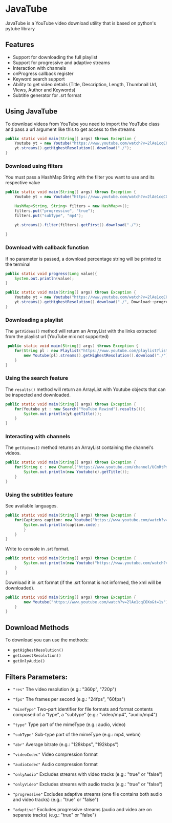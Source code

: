 # JavaTube
JavaTube is a YouTube video download utility that is based on python's pytube library

## Features
* Support for downloading the full playlist
* Support for progressive and adaptive streams
* Interaction with channels
* onProgress callback register
* Keyword search support
* Ability to get video details (Title, Description, Length, Thumbnail Url, Views, Author and Keywords)
* Subtitle generator for .srt format

## Using JavaTube

To download videos from YouTube you need to import the YouTube class and pass a url argument like this to get access to the streams

```java
public static void main(String[] args) throws Exception {
    Youtube yt = new Youtube("https://www.youtube.com/watch?v=2lAe1cqCOXo");
    yt.streams().getHighestResolution().download("./");
}
```

### Download using filters 

You must pass a HashMap String with the filter you want to use and its respective value

```java
public static void main(String[] args) throws Exception {
    Youtube yt = new Youtube("https://www.youtube.com/watch?v=2lAe1cqCOXo");

    HashMap<String, String> filters = new HashMap<>();
    filters.put("progressive", "true");
    filters.put("subType", "mp4");

    yt.streams().filter(filters).getFirst().download("./");
    
}
```

### Download with callback function

If no parameter is passed, a download percentage string will be printed to the terminal
```java
public static void progress(Long value){
    System.out.println(value);
}

public static void main(String[] args) throws Exception {
    Youtube yt = new Youtube("https://www.youtube.com/watch?v=2lAe1cqCOXo");
    yt.streams().getHighestResolution().download("./", Download::progress);
}
```

### Downloading a playlist

The `getVideos()` method will return an ArrayList with the links extracted from the playlist url (YouTube mix not supported)

```java
 public static void main(String[] args) throws Exception {
    for(String pl : new Playlist("https://www.youtube.com/playlist?list=PLS1QulWo1RIbfTjQvTdj8Y6yyq4R7g-Al").getVideos()){
        new Youtube(pl).streams().getHighestResolution().download("./");
    }
}
```

### Using the search feature

The `results()` method will return an ArrayList with Youtube objects that can be inspected and downloaded.

```java
public static void main(String[] args) throws Exception {
    for(Youtube yt : new Search("YouTube Rewind").results()){
        System.out.println(yt.getTitle());
    }
}
```

### Interacting with channels

The `getVideos()` method returns an ArrayList containing the channel's videos.

```java
public static void main(String[] args) throws Exception {
    for(String c : new Channel("https://www.youtube.com/channel/UCmRtPmgnQ04CMUpSUqPfhxQ").getVideos()){
        System.out.println(new Youtube(c).getTitle());
    }
}
```

### Using the subtitles feature

See available languages.

```java
public static void main(String[] args) throws Exception {
    for(Captions caption: new Youtube("https://www.youtube.com/watch?v=2lAe1cqCOXo&t=1s").getCaptionTracks()){
        System.out.println(caption.code);
        }
    }
}
```

Write to console in .srt format.

```java
public static void main(String[] args) throws Exception {
        System.out.println(new Youtube("https://www.youtube.com/watch?v=2lAe1cqCOXo&t=1s").getCaptions().getByCode("en").xmlCaptionToSrt());
    }
}
```

Download it in .srt format (if the .srt format is not informed, the xml will be downloaded).

```java
public static void main(String[] args) throws Exception {
        new Youtube("https://www.youtube.com/watch?v=2lAe1cqCOXo&t=1s").getCaptions().getByCode("en").download("caption.srt", "./")
    }
}
```

## Download Methods

To download you can use the methods:

* `getHighestResolution()`
* `getLowestResolution() `
* `getOnlyAudio() `

## Filters Parameters:
* `"res"` The video resolution (e.g.: "360p", "720p")
            

* `"fps"` The frames per second (e.g.: "24fps", "60fps")


* `"mineType"` Two-part identifier for file formats and format contents composed of a “type”, a “subtype” (e.g.: "video/mp4", "audio/mp4")


* `"type"` Type part of the mimeType (e.g.: audio, video)


* `"subType"` Sub-type part of the mimeType (e.g.: mp4, webm)


* `"abr"` Average bitrate  (e.g.: "128kbps", "192kbps")


* `"videoCodec"` Video compression format


* `"audioCodec"` Audio compression format


* `"onlyAudio"` Excludes streams with video tracks (e.g.: "true" or "false")


* `"onlyVideo"` Excludes streams with audio tracks (e.g.: "true" or "false")


* `"progressive"` Excludes adaptive streams (one file contains both audio and video tracks) (e.g.: "true" or "false")


* `"adaptive"` Excludes progressive streams (audio and video are on separate tracks) (e.g.: "true" or "false")



